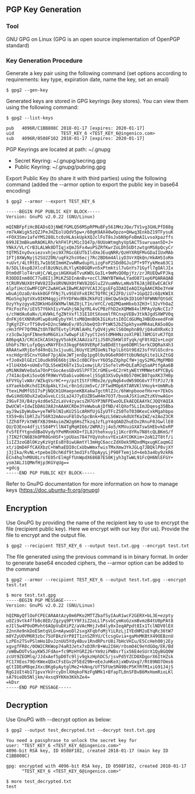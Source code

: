 ## PGP Key Generation
### Tool
GNU GPG on Linux (GPG is an open source implementation of OpenPGP standard)

### Key Generation Procedure
Generate a key pair using the following command (set options according to requirements: key type, expiration date, name the key, set an email)
~~~
$ gpg2 --gen-key
~~~

Generated keys are stored in GPG keyrings (key stores). You can view them using the following command:
~~~
$ gpg2 --list-keys
 
pub   4096R/C1BB808C 2018-01-17 [expires: 2020-01-17]
uid                  TEST_KEY_6 <TEST_KEY_6@ingenico.com>
sub   4096R/0508F102 2018-01-17 [expires: 2020-01-17]
~~~

PGP Keyrings are located at path: ~/.gnupg
* Secret Keyring: ~/.gnupg/secring.gpg
* Public Keyring: ~/.gnupg/pubring.gpg

Export Public Key (to share it with third parties) using the following command (added the --armor option to export the public key in base64 encoding)
~~~
$ gpg2 --armor --export TEST_KEY_6

-----BEGIN PGP PUBLIC KEY BLOCK-----
Version: GnuPG v2.0.22 (GNU/Linux)
 
mQINBFpfiHcBEADsQ3jNWEfGMLQ56MSpRPMuBFy561MHzJQe/TV1vg3GHLPfD88g
rm7kAWigk5zQZJPeJHZEolUQdV5pw+/60gK9AX40wOpzo+QHwq3EnkbZ19TFysuK
+FOX3Smv1afeYMS288Ltc0zHLAskUpkXQJclFoT8sJxbN9pFoBmAILvsoXpazffs
699JE3mBkumRAOKLRh/khFHlPiM1cIQ47p/8UUoWtmghyVpSACT5swruaan5D+J+
YNkX/VLrCrB3LALWk8DTIqjxQmJ5Fx4wuPSZRfKwrZoLDh5UDtzwtgnMS8pQcyCr
tQTMSInyOvxiezvxhjei9X7RGcGEUTbIldXeJEuqNRR/QzHYXRQFMvGDaIIUxMAb
1FTj8XWyNyjS2SU2Z0N/uqFk2hsV6ecj7Rc2BD6m4AliyD3VrXQkQn/HkAH5IoRm
+uUvt/4LtRtEL7w1b5EImmHZvwNRwdupYLizgFoP2SDd8GJu1PT+9TYykMea63C1
8/5DLl6spBJXlcdlBzUNzL0LYlyKbBGQRvn5xPtmktil7uGnYs71Gyfl7gOAlJIx
Dtm0dFloT4ruHjC/WLgxiHGKHa6TvuKWOLGoIL+9mMsQO0pjYz/zrJRUEQwFPJkq
R3ODDInm8OC77u8EIjJMiKZSDInAnBv+ocClJNWYBTW4wLYadO871xp6PQARAQAB
tCRURVNUX0tFWV82IDxURVNUX0tFWV82QGluZ2VuaWNvLmNvbT6JAj8EEwECACkF
AlpfiHcCGwMFCQPCZwAHCwkIBwMCAQYVCAIJCgsEFgIDAQIeAQIXgAAKCRDe3YeW
wbuAjOzaD/4xkk0GFfFNj7Lv9SEVFx8IRCTQfRCjK2ZFD/iU7+1GpQ2Ic6QzKWIX
MGoSng3gtVXvOIKM4qgjcFhYDFWxdBkZKkFUIj8mCQw5kQkID1G0f0FWNNfQtGdC
OzyYhyzgyv8ZOKkHGdXWXMwlN6ZOjLT1n/mYCC/eQ2MQamHbxb3ZH3+l32vYhOaZ
PXcFozFe/iEV57Y6khIivYwGhj9A3gYRL4vCPBzFhD2eXQMW84xlMPAyVpNcCIz7
s/chWdAu6aNv/LHVWkLfgZNtVxfl31E1OtSXoomlfRCnxpVEBv3tkNJgdSXWPV0q
dnFKj6tXNhRoMlwp8sHEybyYHltxM8QmnBOkIGiKutsI0ICdGUMqJHBUDxeedFnH
7gKgYZFcrTfS0vO+D2ncSWWoEv/05ihbeQtDrPtWK52bZSpkhyxeMR4aLRA5o8Qo
cHn3fPF7QfMAZtOhTBdTEvtylPUNlAHhLfyQV4jyHclS6OmphnB9/jQ4u0XRxKc3
rz3cDwJgnFINne9oM6GXix7w0wpFiE7yyCt2eStdMHHNzzoXlPBl7AMCGtvK7fQX
A06pqA3/CRCmIkCASHJgyV5okEKJAAUza7IiJ58h2bKWlOTyqk/qF8tXQ2x+LoqV
UhbFs7NrLufpQgsxMAYFEn33kqgF669VERpF3aBDdEttge6OBMl5erkCDQRaX4h3
ARAAtwXRjEofd49nQi3x1juu6LJ6UyYE1MIUeNiTkplLbtGt9Ed23sfYUlG5cdro
+xcHdgr8SCnvYG0eF7pjAUeJWTjenDp1pg0l0u9G6eR90YtUbUNdqXite1LkZtGQ
+fJo0xDlGEzC10udk09E66bj1NxIc0BCFbvrY6O5pZXphpCfW+jqyS2MG/MgFMBO
+IlU4Xb6+oUmEvTQLS5eWIK6Tx15u1xmwjLR/15ofelvM+DLEaMJqSaAPtfgAa6B
oMiNK8WVeOaSa7OnPtGocAesGDvUSlPFT3CrGMEu+6C2rHtyWEtYMMWet4PYCByG
/74IAcQxKi5ovQ6fR9WvYVDabiva06nelj5Sg83XSvDyk0b570HCB07qoXK37H0p
kFVYGylvWAr/WZkqVsrHC++y/pztIStFtM0x2e/pyNq64vdW59DG6vY7ftPJz7/8
sXYaekbdKchdIIKdpAkLYJxLr8n1diUm5vC/JFTwdMOp6XTARVKlVHoyk+UmNRub
TtexLMdMfG5I7sPjNQCH1UHaepneKBXakw7gctRlZJc/6hWnpbooefHx+e+7EkOs
dwGiHdG9DuX2aQaGveLCiSLa24J7yEUZBSwH4m7O3T/buoAJSX1umZtzKVnwAGo+
29GvF3X/B4zy4zd6e5ZzLaVv4zyacsZH7GYP3NFPEwoOLEkAEQEAAYkCJQQYAQIA
DwUCWl+IdwIbDAUJA8JnAAAKCRDe3YeWwbuAjDfND/4lQXof5LiImJDqesg35Bba
ayJ9wiDyWubw+yeTWFblNIuKU2S1cARHfUjGIyUTFcZS0ToT030KexCxkMgahbpo
tX59+BslbRlZu756R32mAovuF8lOv5pcBnk+RqzLS6WzukdUXfKaIWZ/e2AoZ3CR
lZZh8fP/ktWBfXBJ9H4uimZW2g6HsZTkzqJzfLpY4qOADZhuEOx2RnuF0JGwllE0
QU/D3Eno4dfjLt584PYllN4TgMqHI66/2WRRJjj4o5/KMVuiGXATswSHEbvkDxRP
Fv5fEfYtgnddBaOVydyYPeMRnHXO+fIL8Jthehxuy1j1Kcr8YRu7N8tcQLBKmS/f
j7IN2fCN6B3kOPR0GnHSF+jpUUas7847YQyVohsvYExiAYCOKKim+2oN12T8tf/i
1iIZ3zoGBlOKzyKzVgtEsBY8iwUAmtYl3mHgC6accZdXOek5MQxdMqxugKCaqmGI
xt/iQmD4FfCAXXbzC+hWhaEDI0cCxUbwWmxfwisTMxXmw3YkJGLq7JBQklP8vjXY
j3jIka/RvNL+tpebeI0chKdf9t3ed1FsfDpAyyLjP90FTemj1d+4eb3a4by9zkR6
ECn4hq7nM0U8LrsfE05rElHgFfUnWpdX686B7ES0Kjyh3gTwWL91FcQH6NlEFGY+
ysm3ALJ1QMmfHjp3KGYqUg==
=gdcg
-----END PGP PUBLIC KEY BLOCK-----
~~~

Refer to GnuPG documentation for more information on how to manage keys (https://doc.ubuntu-fr.org/gnupg)


## Encryption
Use GnuPG by providing the name of the recipient key to use to encrypt the file (recipient public key). Here we encrypt with our key (for us). Provide the file to encrypt and the output file.

~~~
$ gpg2 --recipient TEST_KEY_6 --output test.txt.gpg --encrypt test.txt
~~~

The file generated using the previous command is in binary format. In order to generate base64 encoded ciphers, the --armor option can be added to the command
~~~
$ gpg2 --armor --recipient TEST_KEY_6 --output test.txt.gpg --encrypt test.txt
~~~
~~~
$ more test.txt.gpg 
-----BEGIN PGP MESSAGE-----
Version: GnuPG v2.0.22 (GNU/Linux)
 
hQIMAyQflOoFCPECARAAtAzy0m6PKo2MTTZbaf5yIAuR1wcF2GERX+bL3E+ezpty
uOZi9vtk4ffb8c8ED/Zgzyq9PtY9F3iZ2oLLlPsvbCymKoGzxmBvmzB4tU0pPAt8
eJIl5w4P0oDMvht6AQpVuDXiPZ/aVAcMHjJvB4ly0xIeqAPpdt8Ix1TclNDV0lEX
22nnXe9nkDoESmtqVLG+mAywoDl2sxgXFqbfoMjYiLRzLjIYEdHM2oEYqRc36tW7
m0YZyUOVM6R3zbc75UFBkzVrP8IT1znSZRYU/CtcsgGvia+gaMnMKBtX49OEBznU
LzPEn2TSvPSlmHo1DvJznUU5Ydy4Buv1RndRPsrU8i7bHcVHIu/E5CcHeh00j2Ey
xgvgfFR8c/0OW2CRKWop74aR3Jetx7xD3RrB+Wu2I6H/rOsmO4C9eYdGOq/EK/Bd
/eWBwDUTvSayKW5JFdAo+fc9MzHYGRI26rYm9ziPWBsrTix56E4eSUrX1QyBGQ0W
zcUt9ZEOMlq/JJdxAef5pD0Tc9ljv9gkzHphDC5/jsvPd5YZCD0XDgorX6ItHZsk
FC17XEos79QrKWexQDxCFsEGv2F5Ed29N+eEeJuHKeXjxWDvUxg7/Rt89NO7Oms6
qCtIDEoM8qeJXxcBKg6yAytglMe2+kNnq/UfT5FUeSM49BcP5KYRfM1xiG91J4jS
RgG1UIt4b171pvxYkVrcyDnlXHqkoFNzFgNMk1+BfapTL0nSFBvB6MxHomRioLKl
sA79ieDb5Nljkm/4xsq9YKKm3KkhZe4=
=kDsr
-----END PGP MESSAGE-----
~~~

## Decryption
Use GnuPG with --decrypt option as below:
~~~
$ gpg2 --output test_decrypted.txt --decrypt test.txt.gpg
 
You need a passphrase to unlock the secret key for
user: "TEST_KEY_6 <TEST_KEY_6@ingenico.com>"
4096-bit RSA key, ID 0508F102, created 2018-01-17 (main key ID C1BB808C)
 
gpg: encrypted with 4096-bit RSA key, ID 0508F102, created 2018-01-17
      "TEST_KEY_6 <TEST_KEY_6@ingenico.com>"
~~~
~~~ 
$ more test_decrypted.txt 
test
~~~
